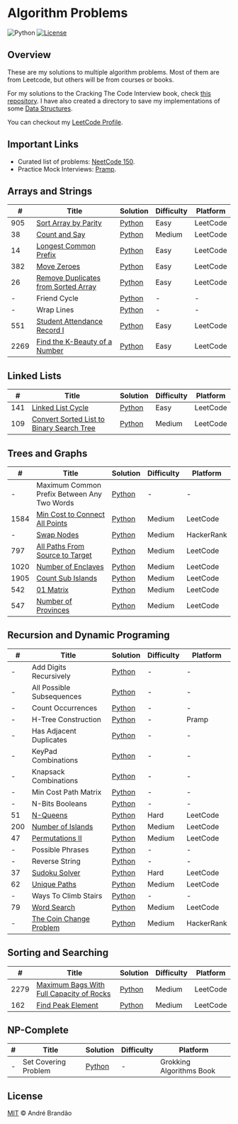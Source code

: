 # Algorithm Problems

![Python](https://img.shields.io/badge/python-v3.6+-blue.svg)
[![License](https://img.shields.io/badge/license-MIT-blue.svg)](LICENSE)

## Overview

These are my solutions to multiple algorithm problems. Most of them are from Leetcode, but others will be from courses or books. 

For my solutions to the Cracking The Code Interview book, check [this repository](https://github.com/andrenbrandao/cracking-the-coding-interview). I have also created a directory to save my implementations of some [Data Structures](./data-structures/).

You can checkout my [LeetCode Profile](https://leetcode.com/andrenbrandao/).

## Important Links

- Curated list of problems: [NeetCode 150](https://neetcode.io/practice).
- Practice Mock Interviews: [Pramp](https://www.pramp.com/).

## Arrays and Strings

| #    | Title                                                                                                     | Solution                                                                       | Difficulty | Platform |
| ---- | --------------------------------------------------------------------------------------------------------- | ------------------------------------------------------------------------------ | ---------- | -------- |
| 905  | [Sort Array by Parity](https://leetcode.com/problems/sort-array-by-parity/)                               | [Python](./problems/arrays-and-strings/sort_array_by_parity.py)                | Easy       | LeetCode |
| 38   | [Count and Say](https://leetcode.com/problems/count-and-say/)                                             | [Python](./problems/arrays-and-strings/count_and_say.py)                       | Medium     | LeetCode |
| 14   | [Longest Common Prefix](https://leetcode.com/problems/longest-common-prefix/)                             | [Python](./problems/arrays-and-strings/longest_common_prefix.py)               | Easy       | LeetCode |
| 382  | [Move Zeroes](https://leetcode.com/problems/move-zeroes/)                                                 | [Python](./problems/arrays-and-strings/move_zeroes.py)                         | Easy       | LeetCode |
| 26   | [Remove Duplicates from Sorted Array](https://leetcode.com/problems/remove-duplicates-from-sorted-array/) | [Python](./problems/arrays-and-strings/remove_duplicates_from_sorted_array.py) | Easy       | LeetCode |
| -    | Friend Cycle                                                                                              | [Python](./problems/arrays-and-strings/friend_cycle.py)                        | -          | -        |
| -    | Wrap Lines                                                                                                | [Python](./problems/arrays-and-strings/wrap_lines.py)                          | -          | -        |
| 551  | [Student Attendance Record I](https://leetcode.com/problems/student-attendance-record-i/)                 | [Python](./problems/arrays-and-strings/student_attendance_record_i.py)         | Easy       | LeetCode |
| 2269 | [Find the K-Beauty of a Number](https://leetcode.com/problems/find-the-k-beauty-of-a-number/)             | [Python](./problems/arrays-and-strings/find_k_beauty_of_number.py)             | Easy       | LeetCode |

## Linked Lists

| #   | Title                                                                                                                 | Solution                                                        | Difficulty | Platform |
| --- | --------------------------------------------------------------------------------------------------------------------- | --------------------------------------------------------------- | ---------- | -------- |
| 141 | [Linked List Cycle](https://leetcode.com/problems/linked-list-cycle/)                                                 | [Python](./problems/linked-lists/linked_list_cycle.py)          | Easy       | LeetCode |
| 109 | [Convert Sorted List to Binary Search Tree](https://leetcode.com/problems/convert-sorted-list-to-binary-search-tree/) | [Python](./problems/linked-lists/convert_sorted_list_to_bst.py) | Medium     | LeetCode |

## Trees and Graphs

| #    | Title                                                                                             | Solution                                                                 | Difficulty | Platform   |
| ---- | ------------------------------------------------------------------------------------------------- | ------------------------------------------------------------------------ | ---------- | ---------- |
| -    | Maximum Common Prefix Between Any Two Words                                                       | [Python](./problems/trees-and-graphs/max_common_prefix.py)               | -          | -          |
| 1584 | [Min Cost to Connect All Points](https://leetcode.com/problems/min-cost-to-connect-all-points/)   | [Python](./problems/trees-and-graphs/min_cost_to_connect_all_points.py)  | Medium     | LeetCode   |
| -    | [Swap Nodes](https://www.hackerrank.com/challenges/swap-nodes-algo/problem)                       | [Python](./problems/trees-and-graphs/swap_nodes.py)                      | Medium     | HackerRank |
| 797  | [All Paths From Source to Target](https://leetcode.com/problems/all-paths-from-source-to-target/) | [Python](./problems/trees-and-graphs/all_paths_from_source_to_target.py) | Medium     | LeetCode   |
| 1020 | [Number of Enclaves](https://leetcode.com/problems/number-of-enclaves/)                           | [Python](./problems/trees-and-graphs/number_of_enclaves.py)              | Medium     | LeetCode   |
| 1905 | [Count Sub Islands](https://leetcode.com/problems/count-sub-islands/)                             | [Python](./problems/trees-and-graphs/count_sub_islands.py)               | Medium     | LeetCode   |
| 542  | [01 Matrix](https://leetcode.com/problems/01-matrix/)                                             | [Python](./problems/trees-and-graphs/01_matrix.py)                       | Medium     | LeetCode   |
| 547  | [Number of Provinces](https://leetcode.com/problems/number-of-provinces/)                         | [Python](./problems/trees-and-graphs/number_of_provinces.py)             | Medium     | LeetCode   |

## Recursion and Dynamic Programing

| #   | Title                                                                                | Solution                                                           | Difficulty | Platform   |
| --- | ------------------------------------------------------------------------------------ | ------------------------------------------------------------------ | ---------- | ---------- |
| -   | Add Digits Recursively                                                               | [Python](./problems/recursion-and-dp/add_digits.py)                | -          | -          |
| -   | All Possible Subsequences                                                            | [Python](./problems/recursion-and-dp/all_possible_subsequences.py) | -          | -          |
| -   | Count Occurrences                                                                    | [Python](./problems/recursion-and-dp/count_ocurrences.py)          | -          | -          |
| -   | H-Tree Construction                                                                  | [Python](./problems/recursion-and-dp/h_tree.py)                    | -          | Pramp      |
| -   | Has Adjacent Duplicates                                                              | [Python](./problems/recursion-and-dp/has_adjacent_duplicates.py)   | -          | -          |
| -   | KeyPad Combinations                                                                  | [Python](./problems/recursion-and-dp/keypad_combinations.py)       | -          | -          |
| -   | Knapsack Combinations                                                                | [Python](./problems/recursion-and-dp/knapsack_combinations.py)     | -          | -          |
| -   | Min Cost Path Matrix                                                                 | [Python](./problems/recursion-and-dp/min_cost_path_matrix.py)      | -          | -          |
| -   | N-Bits Booleans                                                                      | [Python](./problems/recursion-and-dp/n_bits_booleans.py)           | -          | -          |
| 51  | [N-Queens](https://leetcode.com/problems/n-queens/)                                  | [Python](./problems/recursion-and-dp/n_queens.py)                  | Hard       | LeetCode   |
| 200 | [Number of Islands](https://leetcode.com/problems/number-of-islands/)                | [Python](./problems/trees-and-graphs/number_of_islands.py)         | Medium     | LeetCode   |
| 47  | [Permutations II](https://leetcode.com/problems/permutations-ii/)                    | [Python](./problems/recursion-and-dp/permutations_ii.py)           | Medium     | LeetCode   |
| -   | Possible Phrases                                                                     | [Python](./problems/recursion-and-dp/possible_phrases.py)          | -          | -          |
| -   | Reverse String                                                                       | [Python](./problems/recursion-and-dp/reverse_string.py)            | -          | -          |
| 37  | [Sudoku Solver](https://leetcode.com/problems/sudoku-solver/)                        | [Python](./problems/recursion-and-dp/sudoku_solver.py)             | Hard       | LeetCode   |
| 62  | [Unique Paths](https://leetcode.com/problems/unique-paths/)                          | [Python](./problems/recursion-and-dp/unique_paths.py)              | Medium     | LeetCode   |
| -   | Ways To Climb Stairs                                                                 | [Python](./problems/recursion-and-dp/ways_to_climb_stairs.py)      | -          | -          |
| 79  | [Word Search](https://leetcode.com/problems/word-search/)                            | [Python](./problems/recursion-and-dp/word_search.py)               | Medium     | LeetCode   |
| -   | [The Coin Change Problem](https://www.hackerrank.com/challenges/coin-change/problem) | [Python](./problems/recursion-and-dp/coin_change_problem.py)       | Medium     | HackerRank |

## Sorting and Searching

| #    | Title                                                                                                              | Solution                                                        | Difficulty | Platform |
| ---- | ------------------------------------------------------------------------------------------------------------------ | --------------------------------------------------------------- | ---------- | -------- |
| 2279 | [Maximum Bags With Full Capacity of Rocks](https://leetcode.com/problems/maximum-bags-with-full-capacity-of-rocks) | [Python](./problems/sorting-and-searching/maximum_bags.py)      | Medium     | LeetCode |
| 162  | [Find Peak Element](https://leetcode.com/problems/find-peak-element/)                                              | [Python](./problems/sorting-and-searching/find_peak_element.py) | Medium     | LeetCode |

## NP-Complete

| #   | Title                | Solution                                         | Difficulty | Platform                 |
| --- | -------------------- | ------------------------------------------------ | ---------- | ------------------------ |
| -   | Set Covering Problem | [Python](./problems/np-complete/set_covering.py) | -          | Grokking Algorithms Book |

## License

[MIT](LICENSE) © André Brandão
